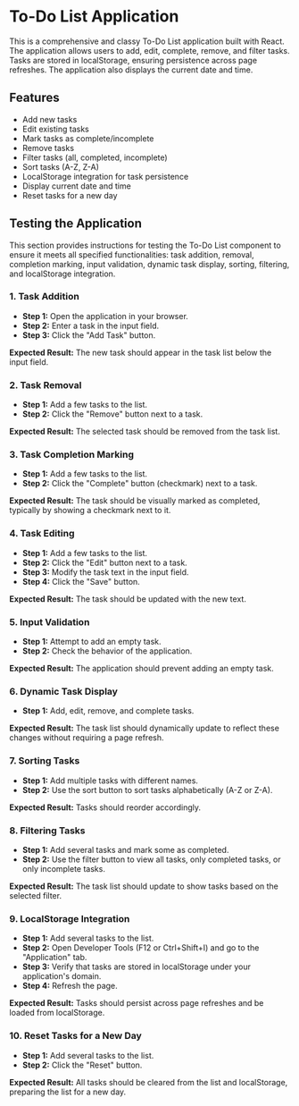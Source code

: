 # To-Do List Application

This is a comprehensive and classy To-Do List application built with React. The application allows users to add, edit, complete, remove, and filter tasks. Tasks are stored in localStorage, ensuring persistence across page refreshes. The application also displays the current date and time.

## Features

- Add new tasks
- Edit existing tasks
- Mark tasks as complete/incomplete
- Remove tasks
- Filter tasks (all, completed, incomplete)
- Sort tasks (A-Z, Z-A)
- LocalStorage integration for task persistence
- Display current date and time
- Reset tasks for a new day

## Testing the Application

This section provides instructions for testing the To-Do List component to ensure it meets all specified functionalities: task addition, removal, completion marking, input validation, dynamic task display, sorting, filtering, and localStorage integration.

### 1. Task Addition

- **Step 1:** Open the application in your browser.
- **Step 2:** Enter a task in the input field.
- **Step 3:** Click the "Add Task" button.

**Expected Result:** The new task should appear in the task list below the input field.

### 2. Task Removal

- **Step 1:** Add a few tasks to the list.
- **Step 2:** Click the "Remove" button next to a task.

**Expected Result:** The selected task should be removed from the task list.

### 3. Task Completion Marking

- **Step 1:** Add a few tasks to the list.
- **Step 2:** Click the "Complete" button (checkmark) next to a task.

**Expected Result:** The task should be visually marked as completed, typically by showing a checkmark next to it.

### 4. Task Editing

- **Step 1:** Add a few tasks to the list.
- **Step 2:** Click the "Edit" button next to a task.
- **Step 3:** Modify the task text in the input field.
- **Step 4:** Click the "Save" button.

**Expected Result:** The task should be updated with the new text.

### 5. Input Validation

- **Step 1:** Attempt to add an empty task.
- **Step 2:** Check the behavior of the application.

**Expected Result:** The application should prevent adding an empty task.

### 6. Dynamic Task Display

- **Step 1:** Add, edit, remove, and complete tasks.

**Expected Result:** The task list should dynamically update to reflect these changes without requiring a page refresh.

### 7. Sorting Tasks

- **Step 1:** Add multiple tasks with different names.
- **Step 2:** Use the sort button to sort tasks alphabetically (A-Z or Z-A).

**Expected Result:** Tasks should reorder accordingly.

### 8. Filtering Tasks

- **Step 1:** Add several tasks and mark some as completed.
- **Step 2:** Use the filter button to view all tasks, only completed tasks, or only incomplete tasks.

**Expected Result:** The task list should update to show tasks based on the selected filter.

### 9. LocalStorage Integration

- **Step 1:** Add several tasks to the list.
- **Step 2:** Open Developer Tools (F12 or Ctrl+Shift+I) and go to the "Application" tab.
- **Step 3:** Verify that tasks are stored in localStorage under your application's domain.
- **Step 4:** Refresh the page.

**Expected Result:** Tasks should persist across page refreshes and be loaded from localStorage.

### 10. Reset Tasks for a New Day

- **Step 1:** Add several tasks to the list.
- **Step 2:** Click the "Reset" button.

**Expected Result:** All tasks should be cleared from the list and localStorage, preparing the list for a new day.

